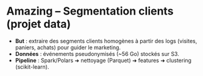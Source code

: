 # Amazing – Segmentation clients (projet data)

- **But** : extraire des segments clients homogènes à partir des logs (visites, paniers, achats) pour guider le marketing.  
- **Données** : événements pseudonymisés (~56 Go) stockés sur S3.  
- **Pipeline** : Spark/Polars ➜ nettoyage (Parquet) ➜ features ➜ clustering (scikit-learn).
